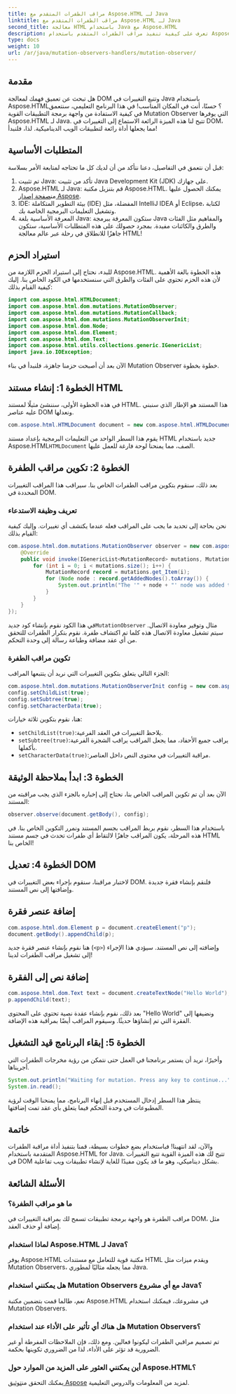 ```yaml
---
title: مراقب الطفرات المتقدم مع Aspose.HTML لـ Java
linktitle: مراقب الطفرات المتقدم مع Aspose.HTML لـ Java
second_title: معالجة HTML باستخدام Java مع Aspose.HTML
description: تعرف على كيفية تنفيذ مراقب الطفرات المتقدم باستخدام Aspose.HTML لـ Java، وتتبع تغييرات DOM بسلاسة. انغمس في دليلنا خطوة بخطوة.
type: docs
weight: 10
url: /ar/java/mutation-observers-handlers/mutation-observer/
---
```

## مقدمة
هل تبحث عن تعميق فهمك لمعالجة DOM وتتبع التغييرات في Java باستخدام Aspose.HTML؟ حسنًا، أنت في المكان المناسب! في هذا البرنامج التعليمي، سنتعمق في كيفية الاستفادة من واجهة برمجة التطبيقات القوية Mutation Observer التي يوفرها Aspose.HTML لـ Java. تتيح لنا هذه الميزة الرائعة الاستماع إلى التغييرات في DOM، مما يجعلها أداة رائعة لتطبيقات الويب الديناميكية. لذا، فلنبدأ!
## المتطلبات الأساسية
قبل أن نتعمق في التفاصيل، دعنا نتأكد من أن لديك كل ما تحتاجه لمتابعة الأمر بسلاسة:
1. تم تثبيت Java: تأكد من تثبيت Java Development Kit (JDK) على جهازك.
2.  Aspose.HTML لـ Java: قم بتنزيل مكتبة Aspose.HTML. يمكنك الحصول عليها من[صفحة إصدار Aspose](https://releases.aspose.com/html/java/).
3. IDE: بيئة التطوير المتكاملة (IDE) المفضلة، مثل IntelliJ IDEA أو Eclipse، لكتابة وتشغيل التعليمات البرمجية الخاصة بك.
4. المعرفة الأساسية بلغة Java: ستكون المعرفة ببرمجة Java والمفاهيم مثل الفئات والطرق والكائنات مفيدة.
بمجرد حصولك على هذه المتطلبات الأساسية، ستكون جاهزًا للانطلاق في رحلة عبر عالم معالجة HTML!
## استيراد الحزم
للبدء، نحتاج إلى استيراد الحزم اللازمة من Aspose.HTML. هذه الخطوة بالغة الأهمية لأن هذه الحزم تحتوي على الفئات والطرق التي سنستخدمها في الكود الخاص بنا. 
إليك كيفية القيام بذلك:
```java
import com.aspose.html.HTMLDocument;
import com.aspose.html.dom.mutations.MutationObserver;
import com.aspose.html.dom.mutations.MutationCallback;
import com.aspose.html.dom.mutations.MutationObserverInit;
import com.aspose.html.dom.Node;
import com.aspose.html.dom.Element;
import com.aspose.html.dom.Text;
import com.aspose.html.utils.collections.generic.IGenericList;
import java.io.IOException;
```
الآن بعد أن أصبحت حزمنا جاهزة، فلنبدأ في بناء Mutation Observer خطوة بخطوة.
## الخطوة 1: إنشاء مستند HTML
في هذه الخطوة الأولى، سننشئ مثيلًا لمستند HTML. هذا المستند هو الإطار الذي سنبني عليه عناصر DOM ونعدلها.
```java
com.aspose.html.HTMLDocument document = new com.aspose.html.HTMLDocument();
```
 يقوم هذا السطر الواحد من التعليمات البرمجية بإعداد مستند HTML جديد باستخدام Aspose.HTML`HTMLDocument` الصف، مما يمنحنا لوحة فارغة للعمل عليها.
## الخطوة 2: تكوين مراقب الطفرة
بعد ذلك، سنقوم بتكوين مراقب الطفرات الخاص بنا. سيراقب هذا المراقب التغييرات المحددة في DOM.
### تعريف وظيفة الاستدعاء
نحن بحاجة إلى تحديد ما يجب على المراقب فعله عندما يكتشف أي تغييرات. وإليك كيفية القيام بذلك:
```java
com.aspose.html.dom.mutations.MutationObserver observer = new com.aspose.html.dom.mutations.MutationObserver(new com.aspose.html.dom.mutations.MutationCallback() {
    @Override
    public void invoke(IGenericList<MutationRecord> mutations, MutationObserver mutationObserver) {
        for (int i = 0; i < mutations.size(); i++) {
            MutationRecord record = mutations.get_Item(i);
            for (Node node : record.getAddedNodes().toArray()) {
                System.out.println("The '" + node + "' node was added to the document.");
            }
        }
    }
});
```
 في هذا الكود نقوم بإنشاء كود جديد`MutationObserver` مثال وتوفير معاودة الاتصال. سيتم تشغيل معاودة الاتصال هذه كلما تم اكتشاف طفرة. نقوم بتكرار الطفرات للتحقق من أي عقد مضافة وطباعة رسالة إلى وحدة التحكم.
### تكوين مراقب الطفرة
الجزء التالي يتعلق بتكوين التغييرات التي نريد أن يتتبعها المراقب:
```java
com.aspose.html.dom.mutations.MutationObserverInit config = new com.aspose.html.dom.mutations.MutationObserverInit();
config.setChildList(true);
config.setSubtree(true);
config.setCharacterData(true);
```
هنا، نقوم بتكوين ثلاثة خيارات:
- `setChildList(true)`:يلاحظ التغييرات في العقد الفرعية.
- `setSubtree(true)`:يراقب جميع الأحفاد، مما يجعل المراقب يراقب الشجرة الفرعية بأكملها.
- `setCharacterData(true)`:مراقبة التغييرات في محتوى النص داخل العناصر.
## الخطوة 3: ابدأ بملاحظة الوثيقة
الآن بعد أن تم تكوين المراقب الخاص بنا، نحتاج إلى إخباره بالجزء الذي يجب مراقبته من المستند:
```java
observer.observe(document.getBody(), config);
```
باستخدام هذا السطر، نقوم بربط المراقب بجسم المستند ونمرر التكوين الخاص بنا. في هذه المرحلة، يكون المراقب جاهزًا لالتقاط أي طفرات تحدث في جسم مستند HTML الخاص بنا!
## الخطوة 4: تعديل DOM
لاختبار مراقبنا، سنقوم بإجراء بعض التغييرات في DOM. فلنقم بإنشاء فقرة جديدة وإضافتها إلى نص المستند.
## إضافة عنصر فقرة
```java
com.aspose.html.dom.Element p = document.createElement("p");
document.getBody().appendChild(p);
```
هنا نقوم بإنشاء عنصر فقرة جديد (`<p>`) وإضافته إلى نص المستند. سيؤدي هذا الإجراء إلى تشغيل مراقب الطفرات لدينا!
## إضافة نص إلى الفقرة
```java
com.aspose.html.dom.Text text = document.createTextNode("Hello World");
p.appendChild(text);
```
بعد ذلك، نقوم بإنشاء عقدة نصية تحتوي على المحتوى "Hello World" ونضيفها إلى الفقرة التي تم إنشاؤها حديثًا. وسيقوم المراقب أيضًا بمراقبة هذه الإضافة.
## الخطوة 5: إبقاء البرنامج قيد التشغيل
وأخيرًا، نريد أن يستمر برنامجنا في العمل حتى نتمكن من رؤية مخرجات الطفرات التي أجريناها. 
```java
System.out.println("Waiting for mutation. Press any key to continue...");
System.in.read();
```
ينتظر هذا السطر إدخال المستخدم قبل إنهاء البرنامج، مما يمنحنا الوقت لرؤية المطبوعات في وحدة التحكم فيما يتعلق بأي عقد تمت إضافتها.
## خاتمة
والآن، لقد انتهينا! فباستخدام بضع خطوات بسيطة، قمنا بتنفيذ أداة مراقبة الطفرات المتقدمة باستخدام Aspose.HTML for Java. تتيح لك هذه الميزة القوية تتبع التغييرات في DOM بشكل ديناميكي، وهو ما قد يكون مفيدًا للغاية لإنشاء تطبيقات ويب تفاعلية.

## الأسئلة الشائعة
### ما هو مراقب الطفرة؟
مراقب الطفرة هو واجهة برمجة تطبيقات تسمح لك بمراقبة التغييرات في DOM، مثل إضافة أو حذف العقد.
### لماذا استخدام Aspose.HTML لـ Java؟
يوفر Aspose.HTML مكتبة قوية للتعامل مع مستندات HTML ويقدم ميزات مثل Mutation Observers، مما يجعله مثاليًا لمطوري Java.
### هل يمكنني استخدام Mutation Observers مع أي مشروع Java؟
نعم، طالما قمت بتضمين مكتبة Aspose.HTML في مشروعك، فيمكنك استخدام Mutation Observers.
### هل هناك أي تأثير على الأداء عند استخدام Mutation Observers؟
تم تصميم مراقبي الطفرات ليكونوا فعالين. ومع ذلك، فإن الملاحظات المفرطة أو غير الضرورية قد تؤثر على الأداء، لذا من الضروري تكوينها بحكمة.
### أين يمكنني العثور على المزيد من الموارد حول Aspose.HTML؟
 يمكنك التحقق من[توثيق Aspose](https://reference.aspose.com/html/java/) لمزيد من المعلومات والدروس التعليمية.